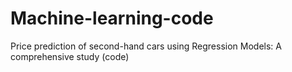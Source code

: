 # Machine-learning-code
Price prediction of second-hand cars using Regression Models: A comprehensive study (code)
